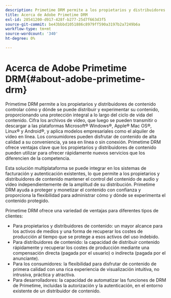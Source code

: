 ```yaml
---
description: Primetime DRM permite a los propietarios y distribuidores de contenido controlar cómo y dónde se puede distribuir y experimentar su contenido, proporcionando una protección integral a lo largo del ciclo de vida del contenido. Cifra los archivos de vídeo, que luego se pueden transmitir o descargar a las plataformas Microsoft® Windows®, Apple® Mac OS®, Linux® y Android®, y aplica modelos empresariales como el alquiler de vídeo en línea. Los consumidores pueden disfrutar de contenido de alta calidad a su conveniencia, ya sea en línea o sin conexión. Primetime DRM ofrece ventajas clave que los propietarios y distribuidores de contenido pueden utilizar para ofrecer rápidamente nuevos servicios que los diferencien de la competencia.
title: Acerca de Adobe Primetime DRM
exl-id: 28541200-d917-428f-b277-25d7f663d3f5
source-git-commit: be43bbbd1051886c8979ff590a3197b2a7249b6a
workflow-type: tm+mt
source-wordcount: '340'
ht-degree: 0%

---
```


# Acerca de Adobe Primetime DRM{#about-adobe-primetime-drm}

Primetime DRM permite a los propietarios y distribuidores de contenido controlar cómo y dónde se puede distribuir y experimentar su contenido, proporcionando una protección integral a lo largo del ciclo de vida del contenido. Cifra los archivos de vídeo, que luego se pueden transmitir o descargar a las plataformas Microsoft® Windows®, Apple® Mac OS®, Linux® y Android®, y aplica modelos empresariales como el alquiler de vídeo en línea. Los consumidores pueden disfrutar de contenido de alta calidad a su conveniencia, ya sea en línea o sin conexión. Primetime DRM ofrece ventajas clave que los propietarios y distribuidores de contenido pueden utilizar para ofrecer rápidamente nuevos servicios que los diferencien de la competencia.

Esta solución multiplataforma se puede integrar en los sistemas de facturación y autenticación existentes, lo que permite a los propietarios y distribuidores de contenido mantener el control del contenido de audio y vídeo independientemente de la amplitud de su distribución. Primetime DRM ayuda a proteger y monetizar el contenido con confianza y proporciona la flexibilidad para administrar cómo y dónde se experimenta el contenido protegido.

Primetime DRM ofrece una variedad de ventajas para diferentes tipos de clientes:

* Para propietarios y distribuidores de contenido: un mayor alcance para los activos de medios y una forma de recuperar los costes de producción al tiempo que se protege a esos activos del uso indebido.
* Para distribuidores de contenido: la capacidad de distribuir contenido rápidamente y recuperar los costes de producción mediante una compensación directa (pagada por el usuario) o indirecta (pagada por el anunciante).
* Para los consumidores: la flexibilidad para disfrutar de contenido de primera calidad con una rica experiencia de visualización intuitiva, no intrusiva, práctica y atractiva.
* Para desarrolladores: la capacidad de automatizar las funciones de DRM de Primetime, incluidas la autorización y la autenticación, en el entorno existente de un distribuidor de contenido.
